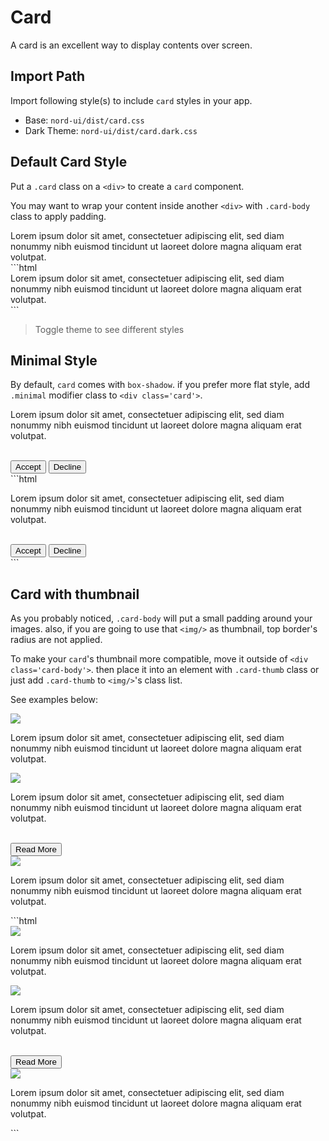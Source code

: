 # Card

A card is an excellent way to display contents over screen.

## Import Path
Import following style(s) to include `card` styles in your app.

- Base: `nord-ui/dist/card.css`
- Dark Theme: `nord-ui/dist/card.dark.css`

## Default Card Style
Put a `.card` class on a `<div>` to create a `card` component.

You may want to wrap your content inside another `<div>` with `.card-body` class to apply padding.

<div class='code-example'>
	<div class='preview'>
		<div class="row">
			<div class="col xs-4">
				<div class="card">
					<div class="card-body">
						Lorem ipsum dolor sit amet, consectetuer adipiscing elit, sed diam nonummy nibh euismod tincidunt ut laoreet dolore magna aliquam erat volutpat.
					</div>
				</div>	
			</div>
		</div>
	</div>
	<div class='source'>
```html
<div class="row">
	<div class="col xs-4">
		<div class="card">
			<div class="card-body">
				Lorem ipsum dolor sit amet, consectetuer adipiscing elit, sed diam nonummy nibh euismod tincidunt ut laoreet dolore magna aliquam erat volutpat.
			</div>
		</div>	
	</div>
</div>
```
	</div>
</div>

> Toggle theme to see different styles

## Minimal Style
By default, `card` comes with `box-shadow`. if you prefer more flat style, add `.minimal` modifier class to `<div class='card'>`.

<div class='code-example'>
	<div class='preview'>
		<div class="row justify-center">
			<div class="col xs-5">
				<div class="card minimal">
					<div class="card-body">
						<p>
							Lorem ipsum dolor sit amet, consectetuer adipiscing elit, sed diam nonummy nibh euismod tincidunt ut laoreet dolore magna aliquam erat volutpat.
						</p>
						<br>
						<button class="btn success">Accept</button>
						<button class="btn danger">Decline</button>
					</div>
				</div>	
			</div>
		</div>
	</div>
	<div class='source'>
```html
<div class="row justify-center">
	<div class="col xs-5">
		<div class="card minimal">
			<div class="card-body">
				<p>
					Lorem ipsum dolor sit amet, consectetuer adipiscing elit, sed diam nonummy nibh euismod tincidunt ut laoreet dolore magna aliquam erat volutpat.
				</p>
				<br>
				<button class="btn success">Accept</button>
				<button class="btn danger">Decline</button>
			</div>
		</div>	
	</div>
</div>
```
	</div>
</div>

## Card with thumbnail
As you probably noticed, `.card-body` will put a small padding around your images. also, if you are going to use that `<img/>` as thumbnail, top border's radius are not applied.

To make your `card`'s thumbnail more compatible, move it outside of `<div class='card-body'>`. then place it into an element with `.card-thumb` class or just add `.card-thumb` to `<img/>`'s class list.

See examples below:

<div class='code-example'>
	<div class='preview'>
		<div class="row gutter-tiny">
			<div class="col xs-4">
				<div class="card">
					<div class="card-body">
						<img src="https://images.unsplash.com/photo-1489769811155-68b5848205ac?ixlib=rb-1.2.1&ixid=eyJhcHBfaWQiOjEyMDd9&auto=format&fit=crop&w=1350&q=80">
						<p>
							Lorem ipsum dolor sit amet, consectetuer adipiscing elit, sed diam nonummy nibh euismod tincidunt ut laoreet dolore magna aliquam erat volutpat.
						</p>
					</div>
				</div>	
			</div>
			<div class="col xs-4">
				<div class="card">
					<div class="card-thumb">
						<img src="https://images.unsplash.com/photo-1581563282271-5c08b2c280c2?ixlib=rb-1.2.1&ixid=eyJhcHBfaWQiOjEyMDd9&auto=format&fit=crop&w=1350&q=80">
					</div>
					<div class="card-body">
						<p>
							Lorem ipsum dolor sit amet, consectetuer adipiscing elit, sed diam nonummy nibh euismod tincidunt ut laoreet dolore magna aliquam erat volutpat.
						</p>
						<br>
						<button class="btn danger small">Read More</button>
					</div>
				</div>
			</div>
			<div class="col xs-4">
				<div class="card">
					<img class="card-thumb" src="https://images.unsplash.com/photo-1462817658085-08dd93969195?ixlib=rb-1.2.1&auto=format&fit=crop&w=1350&q=80">
					<div class="card-body">
						<p>
							Lorem ipsum dolor sit amet, consectetuer adipiscing elit, sed diam nonummy nibh euismod tincidunt ut laoreet dolore magna aliquam erat volutpat.
						</p>
					</div>
				</div>
			</div>
		</div>
	</div>
	<div class='source'>
```html
<div class="row gutter-tiny">
	<div class="col xs-4">
		<div class="card">
			<div class="card-body">
				<img src="https://images.unsplash.com/photo-1489769811155-68b5848205ac?ixlib=rb-1.2.1&ixid=eyJhcHBfaWQiOjEyMDd9&auto=format&fit=crop&w=1350&q=80">
				<p>
					Lorem ipsum dolor sit amet, consectetuer adipiscing elit, sed diam nonummy nibh euismod tincidunt ut laoreet dolore magna aliquam erat volutpat.
				</p>
			</div>
		</div>	
	</div>
	<div class="col xs-4">
		<div class="card">
			<div class="card-thumb">
				<img src="https://images.unsplash.com/photo-1581563282271-5c08b2c280c2?ixlib=rb-1.2.1&ixid=eyJhcHBfaWQiOjEyMDd9&auto=format&fit=crop&w=1350&q=80">
			</div>
			<div class="card-body">
				<p>
					Lorem ipsum dolor sit amet, consectetuer adipiscing elit, sed diam nonummy nibh euismod tincidunt ut laoreet dolore magna aliquam erat volutpat.
				</p>
				<br>
				<button class="btn danger small">Read More</button>
			</div>
		</div>
	</div>
	<div class="col xs-4">
		<div class="card">
			<img class="card-thumb" src="https://images.unsplash.com/photo-1462817658085-08dd93969195?ixlib=rb-1.2.1&auto=format&fit=crop&w=1350&q=80">
			<div class="card-body">
				<p>
					Lorem ipsum dolor sit amet, consectetuer adipiscing elit, sed diam nonummy nibh euismod tincidunt ut laoreet dolore magna aliquam erat volutpat.
				</p>
			</div>
		</div>
	</div>
</div>
```
	</div>
</div>